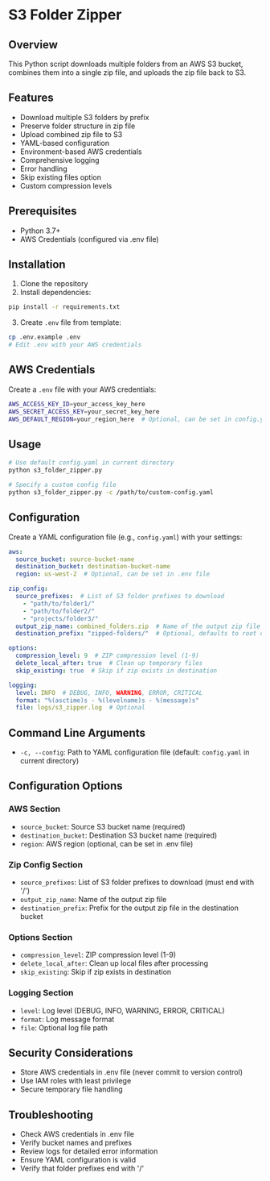 # S3 Folder Zipper

## Overview
This Python script downloads multiple folders from an AWS S3 bucket, combines them into a single zip file, and uploads the zip file back to S3.

## Features
- Download multiple S3 folders by prefix
- Preserve folder structure in zip file
- Upload combined zip file to S3
- YAML-based configuration
- Environment-based AWS credentials
- Comprehensive logging
- Error handling
- Skip existing files option
- Custom compression levels

## Prerequisites
- Python 3.7+
- AWS Credentials (configured via .env file)

## Installation
1. Clone the repository
2. Install dependencies:
```bash
pip install -r requirements.txt
```
3. Create `.env` file from template:
```bash
cp .env.example .env
# Edit .env with your AWS credentials
```

## AWS Credentials
Create a `.env` file with your AWS credentials:
```bash
AWS_ACCESS_KEY_ID=your_access_key_here
AWS_SECRET_ACCESS_KEY=your_secret_key_here
AWS_DEFAULT_REGION=your_region_here  # Optional, can be set in config.yaml
```

## Usage
```bash
# Use default config.yaml in current directory
python s3_folder_zipper.py

# Specify a custom config file
python s3_folder_zipper.py -c /path/to/custom-config.yaml
```

## Configuration
Create a YAML configuration file (e.g., `config.yaml`) with your settings:

```yaml
aws:
  source_bucket: source-bucket-name
  destination_bucket: destination-bucket-name
  region: us-west-2  # Optional, can be set in .env file

zip_config:
  source_prefixes:  # List of S3 folder prefixes to download
    - "path/to/folder1/"
    - "path/to/folder2/"
    - "projects/folder3/"
  output_zip_name: combined_folders.zip  # Name of the output zip file
  destination_prefix: "zipped-folders/"  # Optional, defaults to root of bucket

options:
  compression_level: 9  # ZIP compression level (1-9)
  delete_local_after: true  # Clean up temporary files
  skip_existing: true  # Skip if zip exists in destination

logging:
  level: INFO  # DEBUG, INFO, WARNING, ERROR, CRITICAL
  format: "%(asctime)s - %(levelname)s - %(message)s"
  file: logs/s3_zipper.log  # Optional
```

## Command Line Arguments
- `-c, --config`: Path to YAML configuration file (default: `config.yaml` in current directory)

## Configuration Options

### AWS Section
- `source_bucket`: Source S3 bucket name (required)
- `destination_bucket`: Destination S3 bucket name (required)
- `region`: AWS region (optional, can be set in .env file)

### Zip Config Section
- `source_prefixes`: List of S3 folder prefixes to download (must end with '/')
- `output_zip_name`: Name of the output zip file
- `destination_prefix`: Prefix for the output zip file in the destination bucket

### Options Section
- `compression_level`: ZIP compression level (1-9)
- `delete_local_after`: Clean up local files after processing
- `skip_existing`: Skip if zip exists in destination

### Logging Section
- `level`: Log level (DEBUG, INFO, WARNING, ERROR, CRITICAL)
- `format`: Log message format
- `file`: Optional log file path

## Security Considerations
- Store AWS credentials in .env file (never commit to version control)
- Use IAM roles with least privilege
- Secure temporary file handling

## Troubleshooting
- Check AWS credentials in .env file
- Verify bucket names and prefixes
- Review logs for detailed error information
- Ensure YAML configuration is valid
- Verify that folder prefixes end with '/'
